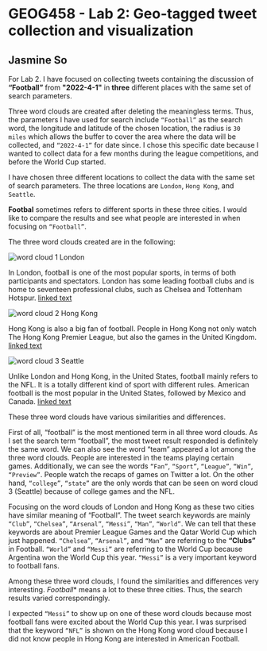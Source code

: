 # GEOG458 - Lab 2: Geo-tagged tweet collection and visualization
## Jasmine So 

For Lab 2. I have focused on collecting tweets containing the discussion of **“Football”** from **"2022-4-1"** in **three** different places with the same set of search parameters. 

Three word clouds are created after deleting the meaningless terms. Thus, the parameters I have used for search include `“Football”` as the search word, the longitude and latitude of the chosen location, the radius is `30 miles` which allows the buffer to cover the area where the data will be collected, and `“2022-4-1”` for date since. I chose this specific date because I wanted to collect data for a few months during the league competitions, and before the World Cup started. 

I have chosen three different locations to collect the data with the same set of search parameters. The three locations are `London`, `Hong Kong`, and `Seattle`. 

**Footbal** sometimes refers to different sports in these three cities. I would like to compare the results and see what people are interested in when focusing on `“Football”`. 

The three word clouds created are in the following: 

![word cloud 1 London]("screenshot_of_wordcloud-1-london_football.png")

In London, football is one of the most popular sports, in terms of both participants and spectators. London has some leading football clubs and is home to seventeen professional clubs, such as Chelsea and Tottenham Hotspur.
[linked text](url)

![word cloud 2 Hong Kong]("screenshot_of_wordcloud-2-hongkong_football.png")

Hong Kong is also a big fan of football. People in Hong Kong not only watch The Hong Kong Premier League, but also the games in the United Kingdom. 
[linked text](url)

![word cloud 3 Seattle]("screenshot_of_wordcloud-3-seattle_football.png")

Unlike London and Hong Kong, in the United States, football mainly refers to the NFL. It is a totally different kind of sport with different rules. American football is the most popular in the United States, followed by Mexico and Canada. 
[linked text](url)


These three word clouds have various similarities and differences. 

First of all, “football” is the most mentioned term in all three word clouds. As I set the search term “football”, the most tweet result responded is definitely the same word. We can also see the word “team” appeared a lot among the three word clouds. People are interested in the teams playing certain games. Additionally, we can see the words `“Fan”`, `“Sport”`, `“League”`, `“Win”`, `“Preview”`. People watch the recaps of games on Twitter a lot. On the other hand, `“college”`, `“state”` are the only words that can be seen on word cloud 3 (Seattle) because of college games and the NFL. 

Focusing on the word clouds of London and Hong Kong as these two cities have similar meaning of “Football”. The tweet search keywords are mainly `“Club”`, `“Chelsea”`, `“Arsenal”`, `“Messi”`, `“Man”`, `“World”`. We can tell that these keywords are about Premier League Games and the Qatar World Cup which just happened. `“Chelsea”`, `“Arsenal”`, and `“Man”` are referring to the **“Clubs”** in Football. `“World”` and `“Messi”` are referring to the World Cup because Argentina won the World Cup this year. `“Messi”` is a very important keyword to football fans.  

Among these three word clouds, I found the similarities and differences very interesting. *Football** means a lot to these three cities. Thus, the search results varied correspondingly. 

I expected `“Messi”` to show up on one of these word clouds because most football fans were excited about the World Cup this year. I was surprised that the keyword `“NFL”` is shown on the Hong Kong word cloud because I did not know people in Hong Kong are interested in American Football. 
